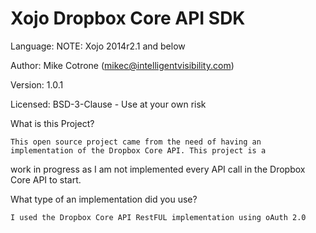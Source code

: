 Xojo Dropbox Core API SDK
=========================

Language: NOTE: Xojo 2014r2.1 and below

Author: Mike Cotrone (mikec@intelligentvisibility.com)

Version: 1.0.1

Licensed: BSD-3-Clause - Use at your own risk

What is this Project?

    This open source project came from the need of having an implementation of the Dropbox Core API. This project is a
work in progress as I am not implemented every API call in the Dropbox Core API to start. 

What type of an implementation did you use?

    I used the Dropbox Core API RestFUL implementation using oAuth 2.0
  
  
